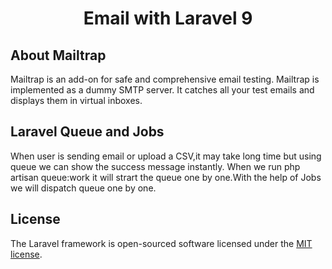 <h1 align="center">Email with Laravel 9

## About Mailtrap
    
Mailtrap is an add-on for safe and comprehensive email testing. Mailtrap is implemented as a dummy SMTP server. It catches all your test emails and displays them in virtual inboxes.
    
## Laravel Queue and Jobs
    
When user is sending email or upload a CSV,it may take long time but using queue we can show the success message instantly. When we run 
php artisan queue:work 
it will strart the queue one by one.With the help of Jobs we will dispatch queue one by one.

## License

The Laravel framework is open-sourced software licensed under the [MIT license](https://opensource.org/licenses/MIT).
